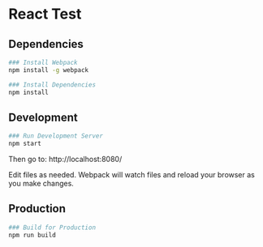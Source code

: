 # React Test

## Dependencies

```bash
### Install Webpack
npm install -g webpack

### Install Dependencies
npm install
```

## Development

```bash
### Run Development Server
npm start
```

Then go to: http://localhost:8080/

Edit files as needed. Webpack will watch files and reload your browser as you make changes.

## Production

```bash
### Build for Production
npm run build
```
